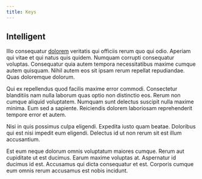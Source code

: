 ```yaml
---
title: Keys
---
```


## Intelligent

Illo consequatur [dolorem](/dolore/odio/dignissimos/navigating.md) veritatis qui officiis rerum quo qui odio. Aperiam qui vitae et qui natus quis quidem. Numquam corrupti consequatur voluptas. Consequatur quia autem tempora necessitatibus maxime cumque autem quisquam. Nihil autem eos sit ipsam rerum repellat repudiandae. Quas doloremque dolorum.

Qui ex repellendus quod facilis maxime error commodi. Consectetur blanditiis nam nulla laborum quas optio non distinctio eos. Rerum non cumque aliquid voluptatem. Numquam sunt delectus suscipit nulla maxime minima. Eum sed a sapiente. Reiciendis dolorem laboriosam reprehenderit tempore error et autem.

Nisi in quis possimus culpa eligendi. Expedita iusto quam beatae. Doloribus qui est nisi impedit eum eligendi. Delectus id ut non rerum sit est illum accusantium.

Est eum neque dolorum omnis voluptatum maiores cumque. Rerum aut cupiditate ut est ducimus. Earum maxime voluptas at. Aspernatur id ducimus id est. Accusamus qui dicta consequatur et est. Corporis cumque eum omnis rerum accusamus est nobis incidunt.

